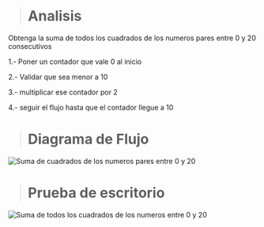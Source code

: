 > # Analisis
Obtenga la suma de todos los cuadrados de los numeros pares entre 0 y 20 consecutivos 

1.- Poner un contador que vale 0 al inicio

2.- Validar que sea menor a 10

3.- multiplicar ese contador por 2

4.- seguir el flujo hasta que el contador llegue a 10

> # Diagrama de Flujo 
![Suma de cuadrados de los numeros pares entre 0 y 20](https://github.com/carlostapia3305/ICI-1ra-Parcial-Portafolio/assets/143683517/549f29ea-f0e2-4550-8bc2-9c0741cd4e4a)

> # Prueba de escritorio 
![Suma de todos los cuadrados de los numeros entre 0 y 20](https://github.com/carlostapia3305/ICI-1ra-Parcial-Portafolio/assets/143683517/a9b96e9e-f12b-425f-b7f5-2766d2eaa6cc)

